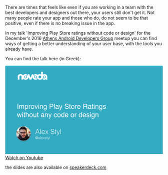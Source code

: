 There are times that feels like even if you are working in a team with the best developers and designers out there, your users still don't get it. Not many people rate your app and those who do, do not seem to be that positive, even if there is no breaking issue in the app.

In my talk 'Improving Play Store ratings without code or design' for the December's 2016 [Athens Android Developers Group](www.meetup.com/Athens-Android-Developers-Group/) meetup you can find ways of getting a better understanding of your user base, with the tools you already have.

You can find the talk here (in Greek):

[![youtube link](https://raw.githubusercontent.com/alexstyl/alexstyl.github.io/master/images/improving_play_store_ratings.png)
](http://www.youtube.com/watch?v=8iRThrBQYyk)
[Watch on Youtube](https://youtu.be/8iRThrBQYyk)

the slides are also available on [speakerdeck.com](https://speakerdeck.com/alexstyl/improving-play-store-ratings-without-any-design-or-code)
